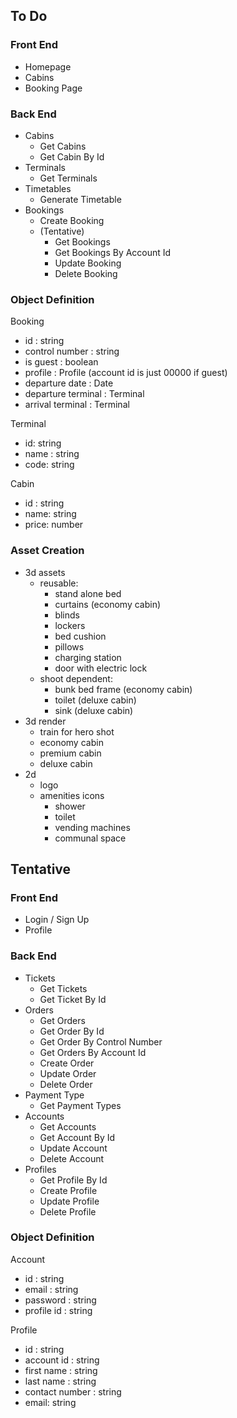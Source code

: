 ## To Do

### Front End
- Homepage
- Cabins
- Booking Page

### Back End
- Cabins
    - Get Cabins
    - Get Cabin By Id
- Terminals
    - Get Terminals
- Timetables
    - Generate Timetable
- Bookings
    - Create Booking
    - (Tentative)
        - Get Bookings
        - Get Bookings By Account Id
        - Update Booking
        - Delete Booking

### Object Definition

Booking
- id : string
- control number : string
- is guest : boolean
- profile : Profile (account id is just 00000 if guest)
- departure date : Date
- departure terminal : Terminal
- arrival terminal : Terminal

Terminal
- id: string
- name : string
- code: string

Cabin
- id : string
- name: string
- price: number

### Asset Creation

- 3d assets
    - reusable:
        - stand alone bed
        - curtains (economy cabin)
        - blinds
        - lockers
        - bed cushion
        - pillows
        - charging station
        - door with electric lock
    - shoot dependent:
        - bunk bed frame (economy cabin)
        - toilet (deluxe cabin)
        - sink (deluxe cabin)
- 3d render
    - train for hero shot
    - economy cabin 
    - premium cabin
    - deluxe cabin
- 2d
    - logo
    - amenities icons
        - shower
        - toilet
        - vending machines
        - communal space


## Tentative

### Front End
- Login / Sign Up
- Profile

### Back End
- Tickets
    - Get Tickets
    - Get Ticket By Id
- Orders
    - Get Orders
    - Get Order By Id
    - Get Order By Control Number
    - Get Orders By Account Id
    - Create Order
    - Update Order
    - Delete Order
- Payment Type
    - Get Payment Types
- Accounts
    - Get Accounts
    - Get Account By Id
    - Update Account
    - Delete Account
- Profiles
    - Get Profile By Id
    - Create Profile
    - Update Profile
    - Delete Profile

### Object Definition

Account
- id : string
- email : string
- password : string
- profile id : string

Profile
- id : string
- account id : string
- first name : string
- last name : string
- contact number : string
- email: string